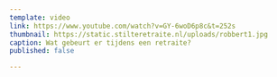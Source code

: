 ```yaml
---
template: video
link: https://www.youtube.com/watch?v=GY-6woD6p8c&t=252s
thumbnail: https://static.stilteretraite.nl/uploads/robbert1.jpg
caption: Wat gebeurt er tijdens een retraite?
published: false

---
```

